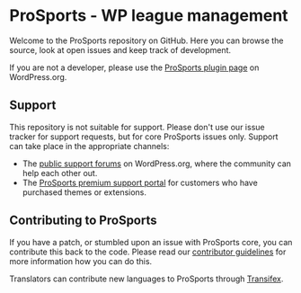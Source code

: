 # ProSports - WP league management

Welcome to the ProSports repository on GitHub. Here you can browse the source, look at open issues and keep track of development.

If you are not a developer, please use the [ProSports plugin page](http://wordpress.org/plugins/prosports/) on WordPress.org.

## Support
This repository is not suitable for support. Please don't use our issue tracker for support requests, but for core ProSports issues only. Support can take place in the appropriate channels:

* The [public support forums](http://wordpress.org/support/plugin/prosports) on WordPress.org, where the community can help each other out.
* The [ProSports premium support portal](http://support.prosports.com/) for customers who have purchased themes or extensions.


## Contributing to ProSports
If you have a patch, or stumbled upon an issue with ProSports core, you can contribute this back to the code. Please read our [contributor guidelines](https://github.com/ProSports/prosports/blob/master/CONTRIBUTING.md) for more information how you can do this.

Translators can contribute new languages to ProSports through [Transifex](https://www.transifex.com/projects/p/prosports/).